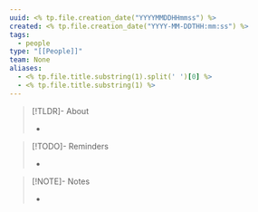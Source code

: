 ```yaml
---
uuid: <% tp.file.creation_date("YYYYMMDDHHmmss") %>
created: <% tp.file.creation_date("YYYY-MM-DDTHH:mm:ss") %>
tags:
  - people
type: "[[People]]"
team: None
aliases:
  - <% tp.file.title.substring(1).split(' ')[0] %>
  - <% tp.file.title.substring(1) %>
---
```


> [!TLDR]- About
>
> -

> [!TODO]- Reminders
>
> -

> [!NOTE]- Notes
>
> -
